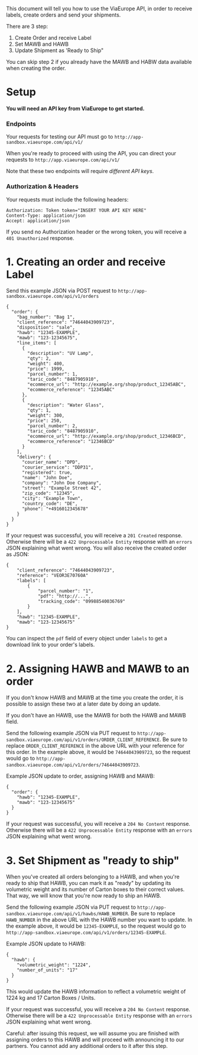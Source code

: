This document will tell you how to use the ViaEurope API, in order to receive labels, create orders and send your shipments.

There are 3 step:
1. Create Order and receive Label
2. Set MAWB and HAWB
3. Update Shipment as 'Ready to Ship"

You can skip step 2 if you already have the MAWB and HABW data available when creating the order.

# Setup 

**You will need an API key from ViaEurope to get started.**

### Endpoints 

Your requests for testing our API must go to
`http://app-sandbox.viaeurope.com/api/v1/`

When you're ready to proceed with using the API, you can direct your
requests to `http://app.viaeurope.com/api/v1/`

Note that these two endpoints will require _different API keys_.

### Authorization & Headers

Your requests must include the following headers:
```
Authorization: Token token="INSERT YOUR API KEY HERE"
Content-Type: application/json
Accept: application/json
```

If you send no Authorization header or the wrong token, you will receive a `401
Unauthorized` response.


# 1. Creating an order and receive Label

Send this example JSON via POST request to 
`http://app-sandbox.viaeurope.com/api/v1/orders`

```
{
  "order": {
    "bag_number": "Bag 1",
    "client_reference": "74644043909723",
    "disposition": "sale",
    "hawb": "12345-EXAMPLE",
    "mawb": "123-12345675",
    "line_items": [
      {
        "description": "UV Lamp",
        "qty": 2,
        "weight": 400,
        "price": 1999,
        "parcel_number": 1,
        "taric_code": "8487905910",
        "ecommerce_url": "http://example.org/shop/product_12345ABC",
        "ecommerce_reference": "12345ABC"
      },
      {
        "description": "Water Glass",
        "qty": 1,
        "weight": 300,
        "price": 250,
        "parcel_number": 2,
        "taric_code": "8487905910",
        "ecommerce_url": "http://example.org/shop/product_12346BCD",
        "ecommerce_reference": "12346BCD"
      }
    ],
    "delivery": {
      "courier_name": "DPD",
      "courier_service": "DDP31",
      "registered": true,
      "name": "John Doe",
      "company": "John Doe Company",
      "street": "Example Street 42",
      "zip_code": "12345",
      "city": "Example Town",
      "country_code": "DE",
      "phone": "+4916012345678"
    }
  }
}
```

If your request was successful, you will receive a `201 Created` response. 
Otherwise there will be a `422 Unprocessable Entity` response with an `errors`
JSON explaining what went wrong. You will also receive the created order as
JSON:

```
{
    "client_reference": "74644043909723",
    "reference": "VEOR3E70760A"
    "labels": [
        {
            "parcel_number": "1",
            "pdf": "http://...",
            "tracking_code": "09988540036769"
        }
    ],
    "hawb": "12345-EXAMPLE",
    "mawb": "123-12345675"
}
```

You can inspect the `pdf` field of every object under `labels` to get a download
link to your order's labels. 

# 2. Assigning HAWB and MAWB to an order

If you don't know HAWB and MAWB at the time you create the order, it is possible
to assign these two at a later date by doing an update.

If you don't have an HAWB, use the MAWB for both the HAWB and MAWB field.

Send the following example JSON via PUT request to 
`http://app-sandbox.viaeurope.com/api/v1/orders/ORDER_CLIENT_REFERENCE`. Be sure
to replace `ORDER_CLIENT_REFERENCE` in the above URL with your reference for 
this order. In the example above, it would be `74644043909723`, so the request 
would go to `http://app-sandbox.viaeurope.com/api/v1/orders/74644043909723`.

Example JSON update to order, assigning HAWB and MAWB:

```
{
  "order": {
    "hawb": "12345-EXAMPLE",
    "mawb": "123-12345675"
  }
}
```

If your request was successful, you will receive a `204 No Content` response. 
Otherwise there will be a `422 Unprocessable Entity` response with an `errors`
JSON explaining what went wrong.


# 3. Set Shipment as "ready to ship"

When you've created all orders belonging to a HAWB, and when you're ready to 
ship that HAWB, you can mark it as "ready" by updating its volumetric weight
and its number of Carton boxes to their correct values. That way, we will know that
you're now ready to ship an HAWB.

Send the following example JSON via PUT request to 
`http://app-sandbox.viaeurope.com/api/v1/hawbs/HAWB_NUMBER`. Be sure
to replace `HAWB_NUMBER` in the above URL with the HAWB number you want to
update. In the example above, it would be `12345-EXAMPLE`, so the request 
would go to `http://app-sandbox.viaeurope.com/api/v1/orders/12345-EXAMPLE`.

Example JSON update to HAWB: 

```
{
  "hawb": {
    "volumetric_weight": "1224",
    "number_of_units": "17"
  }
}
```

This would update the HAWB information to reflect a volumetric weight of 1224 
kg and 17 Carton Boxes / Units.

If your request was successful, you will receive a `204 No Content` response. 
Otherwise there will be a `422 Unprocessable Entity` response with an `errors`
JSON explaining what went wrong.

Careful: after issuing this request, we will assume you are finished with
assigning orders to this HAWB and will proceed with announcing it to our
partners. You cannot add any additional orders to it after this step.

